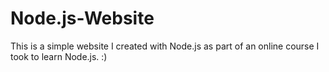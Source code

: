 # Node.js-Website
This is a simple website I created with Node.js as part of an online course I took to learn Node.js. :)
